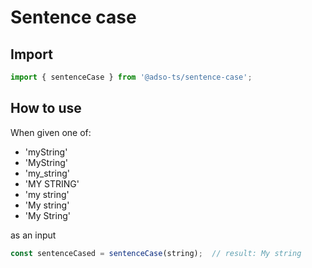 # Sentence case

## Import
```ts
import { sentenceCase } from '@adso-ts/sentence-case';
```

## How to use
When given one of:
- 'myString'
- 'MyString'
- 'my_string'
- 'MY STRING'
- 'my string'
- 'My string'
- 'My String'

as an input

```ts
const sentenceCased = sentenceCase(string);  // result: My string
```
